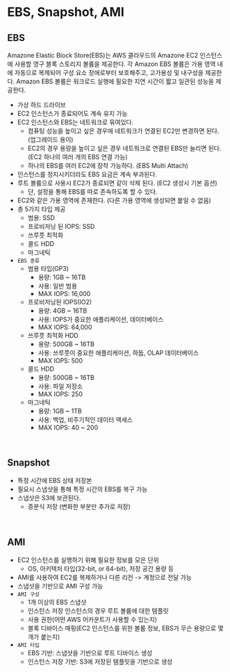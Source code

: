 # EBS, Snapshot, AMI

## EBS

Amazone Elastic Block Store(EBS)는 AWS 클라우드의 Amazone EC2 인스턴스에 사용할 영구 블록 스토리지 볼륨을 제공한다. 각 Amazon EBS 볼륨은 가용 영역 내에 자동으로 복제되어 구성 요소 장애로부터 보호해주고, 고가용성 및 내구성을 제공한다. Amazon EBS 볼륨은 워크로드 실행에 필요한 지연 시간이 짧고 일관된 성능을 제공한다.  

 - 가상 하드 드라이브
 - EC2 인스턴스가 종료되어도 계속 유지 가능
 - EC2 인스턴스와 EBS는 네트워크로 묶여있다.
    - 컴퓨팅 성능을 높이고 싶은 경우에 네트워크가 연결된 EC2만 변경하면 된다. (업그레이드 용이)
    - EC2의 경우 용량을 높이고 싶은 경우 네트워크로 연결된 EBS만 늘리면 된다. (EC2 하나의 여러 개의 EBS 연결 가능)
    - 하나의 EBS를 여러 EC2에 장착 가능하다. (EBS Multi Attach)
 - 인스턴스를 정지시키더라도 EBS 요금은 계속 부과된다.
 - 루트 볼륨으로 사용시 EC2가 종료되면 같이 삭제 된다. (EC2 생성시 기본 옵션)
    - 단, 설정을 통해 EBS를 따로 존속하도록 할 수 있다.
 - EC2와 같은 가용 영역에 존재한다. (다른 가용 영역에 생성되면 붙일 수 없음)
 - 총 5가지 타입 제공
    - 범용: SSD
    - 프로비저닝 된 IOPS: SSD
    - 쓰루풋 최적화
    - 콜드 HDD
    - 마그네틱
 - `EBS 종류`
    - 범용 타입(GP3)
        - 용량: 1GB ~ 16TB
        - 사용: 일반 범용
        - MAX IOPS: 16,000
    - 프로비저닝된 IOPS(IO2)
        - 용량: 4GB ~ 16TB
        - 사용: IOPS가 중요한 애플리케이션, 데이터베이스
        - MAX IOPS: 64,000 
    - 쓰루풋 최적화 HDD
        - 용량: 500GB ~ 16TB
        - 사용: 쓰루풋이 중요한 애플리케이션, 하둡, OLAP 데이터베이스
        - MAX IOPS: 500
    - 콜드 HDD
        - 용량: 500GB ~ 16TB
        - 사용: 파일 저장소
        - MAX IOPS: 250
    - 마그네틱
        - 용량: 1GB ~ 1TB
        - 사용: 백업, 비주기적인 데이터 액세스
        - MAX IOPS: 40 ~ 200

<br/>

## Snapshot

 - 특정 시간에 EBS 상태 저장본
 - 필요시 스냅샷을 통해 특정 시간의 EBS를 복구 가능
 - 스냅샷은 S3에 보관된다.
    - 증분식 저장 (변화한 부분만 추가로 저장)

<br/>

## AMI

 - EC2 인스턴스를 실행하기 위해 필요한 정보를 모은 단위
    - OS, 아키텍처 타입(32-bit, or 64-bit), 저장 공간 용량 등
 - AMI를 사용하여 EC2를 복제하거나 다른 리전 -> 계정으로 전달 가능
 - 스냅샷을 기반으로 AMI 구성 가능
 - `AMI 구성`
    - 1개 이상의 EBS 스냅샷
    - 인스턴스 저장 인스턴스의 경우 루트 볼륨에 대한 템플릿
    - 사용 권한(어떤 AWS 어카운트가 사용할 수 있는지)
    - 블록 디바이스 매핑(EC2 인스턴스를 위한 볼륨 정보, EBS가 무슨 용량으로 몇개가 붙는지)
 - `AMI 타입`
    - EBS 기반: 스냅샷을 기반으로 루트 디바이스 생성
    - 인스턴스 저장 기반: S3에 저장된 템플릿을 기반으로 생성
